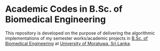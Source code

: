 # Academic Codes in B.Sc. of Biomedical Engineering
This repository is developed on the purpose of delivering the algorithmic implementations of my semester works/academic projects in [B.Sc. of Biomedical Engineering](https://ent.uom.lk/bachelors/) at [University of Moratuwa, Sri Lanka](https://uom.lk/).
